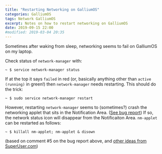 ```yaml
---
title: "Restarting Networking on GalliumOS"
categories: GalliumOS
tags: Network GalliumOS
excerpt: Notes on how to restart networking on GalliumOS
date: 2019-09-15 22:00
#modified: 2019-03-04 20:35
---
```


Sometimes after waking from sleep, networking seems to fail on GalliumOS on my laptop.

Check status of `network-manager` with:
``` shell
~ $ service network-manager status
```

If at the top it says `failed` in red (or, basically anything other than `active (running)` in green!) then `network-manager` needs restarting.  This should do the trick:
``` shell
~ $ sudo service network-manager restart
```

However, restarting `network-manager` seems to (sometimes?) crash the networking applet that sits in the Notification Area.  ([See bug report](https://bugs.launchpad.net/ubuntu/+source/network-manager-applet/+bug/1404324))  If so, the network status icon will disappear from the Notificaiton Area.  `nm-applet` can be restarted as follows:
``` shell
~ $ killall nm-applet; nm-applet & disown
```
(based on comment #5 on the bug report above, and [other ideas from SuperUser.com](https://superuser.com/a/513503))
